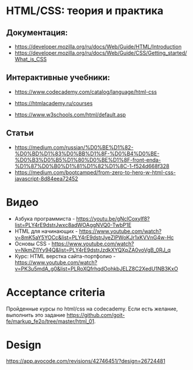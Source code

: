 # HTML/CSS: теория и практика

## Документация:
* https://developer.mozilla.org/ru/docs/Web/Guide/HTML/Introduction
* https://developer.mozilla.org/ru/docs/Web/Guide/CSS/Getting_started/What_is_CSS

## Интерактивные учебники:
* https://www.codecademy.com/catalog/language/html-css

* https://htmlacademy.ru/courses
* https://www.w3schools.com/html/default.asp

## Статьи
* https://medium.com/russian/%D0%BE%D1%82-%D0%BD%D1%83%D0%BB%D1%8F-%D0%B4%D0%BE-%D0%B3%D0%B5%D1%80%D0%BE%D1%8F-front-enda-%D1%87%D0%B0%D1%81%D1%82%D1%8C-1-f524d668f328
* https://medium.com/bootcamped/from-zero-to-hero-w-html-css-javascript-8d84eea72452

# Видео
* Азбука программиста - https://youtu.be/gNclCoxyIf8?list=PLY4rE9dstrJwxc8adWOAggNVQ0-TwbP1E
* HTML для начинающих - https://www.youtube.com/watch?v=8mK5aY5YOCc&list=PLY4rE9dstrJyeZlPWoKJr1xKVVnG4w-Hc
* Основы CSS - https://www.youtube.com/watch?v=NkmZl1Yy94Q&list=PLY4rE9dstrJzdkXYQXpZA0voVgB_0RJ_q
* Курс: HTML верстка сайта-портфолио - https://www.youtube.com/watch?v=PK3u5mdA_g0&list=PLRoXQfrhqdOohkbJELZ8C2XedU1NB3KxO

# Acceptance criteria
Пройденные курсы по html/css на codecademy.
Если есть желание, выполнить это задание https://github.com/goit-fe/markup_fe2o/tree/master/html_01.

# Design
https://app.avocode.com/revisions/42746451/?design=26724481

